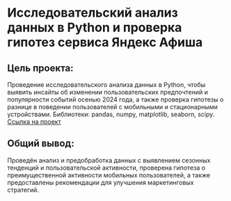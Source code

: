 # Исследовательский анализ данных в Python и проверка гипотез сервиса Яндекс Афиша

## Цель проекта: 
Проведение исследовательского анализа данных в Python, чтобы выявить инсайты об изменении пользовательских предпочтений и популярности событий осенью 2024 года, а также проверка гипотезы о разнице в поведении пользователей с мобильными и стационарными устройствами. Библиотеки: pandas, numpy, matplotlib, seaborn, scipy. [Ссылка на проект](https://github.com/ValeriyKomarov/Practicum_projects/blob/main/Исследовательский%20анализ%20данных%20в%20Python%20и%20проверка%20гипотез%20сервиса%20Яндекс%20Афиша/Исследовательский%20анализ%20данных%20в%20Python%20и%20проверка%20гипотез%20сервиса%20Яндекс%20Афиша.ipynb)

## Общий вывод: 

Проведён анализ и предобработка данных с выявлением сезонных тенденций и пользовательской активности, проверена гипотеза о преимущественной активности мобильных пользователей, а также предоставлены рекомендации для улучшения маркетинговых стратегий.



